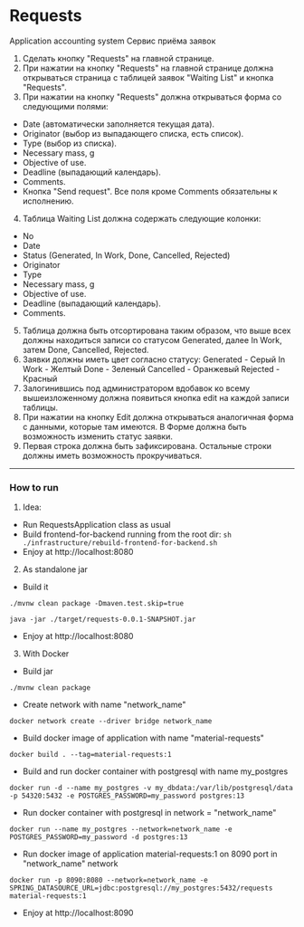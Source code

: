 # Requests
Application accounting system
Сервис приёма заявок

1. Сделать кнопку "Requests" на главной странице.
2. При нажатии на кнопку "Requests" на главной странице должна открываться страница с таблицей заявок "Waiting List" и кнопка "Requests".
3. При нажатии на кнопку "Requests" должна открываться форма со следующими полями:
- Date (автоматически заполняется текущая дата).
- Originator (выбор из выпадающего списка, есть список).
- Type (выбор из списка).
- Necessary mass, g
- Objective of use.
- Deadline (выпадающий календарь).
- Comments.
- Кнопка "Send request".
Все поля кроме Comments обязательны к исполнению.
4. Таблица Waiting List должна содержать следующие колонки:
- No
- Date
- Status (Generated, In Work, Done, Cancelled, Rejected)
- Originator
- Type
- Necessary mass, g
- Objective of use.
- Deadline (выпадающий календарь).
- Comments.
5. Таблица должна быть отсортирована таким образом, что выше всех должны находиться записи со статусом Generated, далее In Work, затем Done, Cancelled, Rejected.
6. Заявки должны иметь цвет согласно статусу:
Generated - Серый
In Work - Желтый
Done - Зеленый
Cancelled - Оранжевый
Rejected - Красный
7. Залогинившись под администратором вдобавок ко всему вышеизложенному должна появиться кнопка edit на каждой записи таблицы.
8. При нажатии на кнопку Edit должна открываться аналогичная форма с данными, которые там имеются. В Форме должна быть возможность изменить статус заявки.
10. Первая строка должна быть зафиксирована. Остальные строки должны иметь возможность прокручиваться.

----------------------------------
### How to run

1. Idea:

* Run RequestsApplication class as usual
* Build frontend-for-backend running from the root dir: `sh ./infrastructure/rebuild-frontend-for-backend.sh`
* Enjoy at http://localhost:8080

2. As standalone jar

* Build it
```shell
./mvnw clean package -Dmaven.test.skip=true

java -jar ./target/requests-0.0.1-SNAPSHOT.jar
```

* Enjoy at http://localhost:8080

3. With Docker

* Build jar

```shell
./mvnw clean package
```

* Create network with name "network_name"
```shell
docker network create --driver bridge network_name
```

* Build docker image of application with name "material-requests"
```shell
docker build . --tag=material-requests:1
```

* Build and run docker container with postgresql with name my_postgres
```shell
docker run -d --name my_postgres -v my_dbdata:/var/lib/postgresql/data -p 54320:5432 -e POSTGRES_PASSWORD=my_password postgres:13
```

* Run docker container with postgresql in network = "network_name"

```shell
docker run --name my_postgres --network=network_name -e POSTGRES_PASSWORD=my_password -d postgres:13
```

* Run docker image of application material-requests:1 on 8090 port in "network_name" network
```shell
docker run -p 8090:8080 --network=network_name -e SPRING_DATASOURCE_URL=jdbc:postgresql://my_postgres:5432/requests material-requests:1
```
* Enjoy at http://localhost:8090

